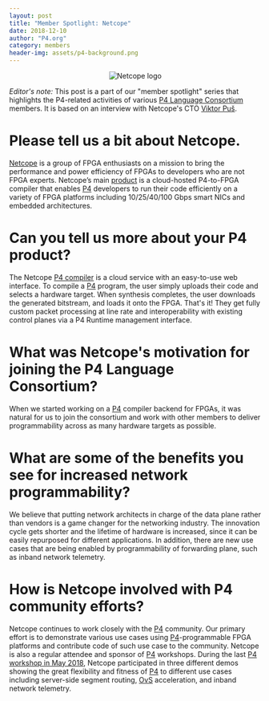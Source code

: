 ```yaml
---
layout: post
title: "Member Spotlight: Netcope"
date: 2018-12-10
author: "P4.org"
category: members
header-img: assets/p4-background.png
---
```


<center><img alt="Netcope logo" src="{{ site.baseurl }}/assets/netcope-logo-p4-final.png" /></center>
    
*Editor's note:* This post is a part of our "member spotlight" series
that highlights the P4-related activities of various [P4 Language
Consortium][p4] members. It is based on an interview with Netcope's
CTO [Viktor Puš](https://twitter.com/viktorpus/).

# Please tell us a bit about Netcope.

[Netcope][netcope] is a group of FPGA enthusiasts on a mission to
bring the performance and power efficiency of FPGAs to developers who
are not FPGA experts. Netcope’s main [product][p4-to-vhdl] is a cloud-hosted
P4-to-FPGA compiler that enables [P4][p4] developers to run their code
efficiently on a variety of FPGA platforms including 10/25/40/100 Gbps
smart NICs and embedded architectures.

# Can you tell us more about your P4 product?

The Netcope [P4 compiler][p4-to-vhdl] is a cloud service with an easy-to-use
web interface. To compile a [P4][p4] program, the user simply uploads
their code and selects a hardware target. When synthesis completes,
the user downloads the generated bitstream, and loads it onto the
FPGA. That's it! They get fully custom packet processing at line rate
and interoperability with existing control planes via a P4 Runtime
management interface.

# What was Netcope's motivation for joining the P4 Language Consortium?

When we started working on a [P4][p4] compiler backend for FPGAs, it
was natural for us to join the consortium and work with other members
to deliver programmability across as many hardware targets as
possible.

# What are some of the benefits you see for increased network programmability?

We believe that putting network architects in charge of the data plane
rather than vendors is a game changer for the networking industry. The
innovation cycle gets shorter and the lifetime of hardware is
increased, since it can be easily repurposed for different
applications. In addition, there are new use cases that are being
enabled by programmability of forwarding plane, such as inband network
telemetry.

# How is Netcope involved with P4 community efforts?

Netcope continues to work closely with the [P4][p4] community. Our
primary effort is to demonstrate various use cases using
[P4][p4]-programmable FPGA platforms and contribute code of such use
case to the community. Netcope is also a regular attendee and sponsor
of [P4][p4] workshops. During the last [P4 workshop in May
2018][p4-workshop-2018], Netcope participated in three different demos
showing the great flexibility and fitness of [P4][p4] to different use
cases including server-side segment routing, [OvS][ovs] acceleration,
and inband network telemetry.

[p4-to-vhdl]: https://www.netcope.com/en/products/p4-to-vhdl
[netcope]: https://www.netcope.com/en
[p4]: https://p4.org
[p4-workshop-2018]: https://p4.org/events/2018-06-05-p4-workshop/
[ovs]: https://www.openvswitch.org/
